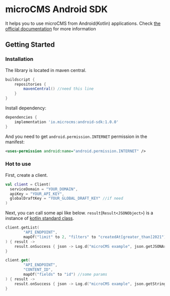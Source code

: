 # microCMS Android SDK

It helps you to use microCMS from Android(Kotlin) applications.
Check [the official documentation](https://document.microcms.io/tutorial/android) for more information

## Getting Started

### Installation

The library is located in maven central.

```gradle
buildscript {
    repositories {
        mavenCentral() //need this line
    }
}
```

Install dependency:

```gradle
dependencies {
    implementation 'io.microcms:android-sdk:1.0.0'
}
```

And you need to get `android.permission.INTERNET` permission in the manifest:

```xml
<uses-permission android:name="android.permission.INTERNET" />
```

### Hot to use

First, create a client.

```kotlin
val client = Client(
  serviceDomain = "YOUR_DOMAIN",
  apiKey = "YOUR_API_KEY",
  globalDraftKey = "YOUR_GLOBAL_DRAFT_KEY" //if need
)
```

Next, you can call some api like below.
`result`(`Result<JSONObject>`) is a instance of [kotlin standard class](https://kotlinlang.org/api/latest/jvm/stdlib/kotlin/-result/).

```kotlin
client.getList(
        "API_ENDPOINT",
        mapOf("limit" to 2, "filters" to "createdAt[greater_than]2021") //some params
) { result -> 
    result.onSuccess { json -> Log.d("microCMS example", json.getJSONArray("contents").toString(2)) }
}

client.get(
        "API_ENDPOINT",
        "CONTENT_ID",
        mapOf("fields" to "id") //some params
) { result ->
    result.onSuccess { json -> Log.d("microCMS example", json.getString("publishedAt")) }
}
```
